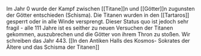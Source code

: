 Im Jahr 0 wurde der Kampf zwischen [[Titane]]n und [[Götter]]n zugunsten der Götter entschieden (Schisma). Die Titanen wurden in den [[Tartaros]] gesperrt oder in alle Winde versprengt.
Dieser Status quo ist jedoch sehr fragil - alle 111 Jahre ist es seither zu neuen Versuchen der Titanen gekommen, auszubrechen und die Götter von ihrem Thron zu stoßen. 
Wir schreiben das Jahr 443.
[[In den Antiken Halls des Kosmos- Sokrates der Ältere und das Schisma der Titanen]]